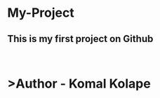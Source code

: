 # My-Project
<h2><b>This is my first project on Github<b></h2>
<br>
<h1>>Author - Komal Kolape</h1>
